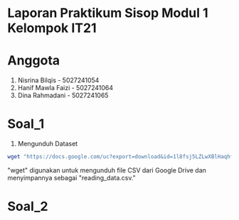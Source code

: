 # Laporan Praktikum Sisop Modul 1 Kelompok IT21
# Anggota
1. Nisrina Bilqis - 5027241054
2. Hanif Mawla Faizi - 5027241064
3. Dina Rahmadani - 5027241065

# Soal_1
1.  Mengunduh Dataset
```sh
wget "https://docs.google.com/uc?export=download&id=1l8fsj5LZLwXBlHaqhfJVjz_T0p7EJjqV" -O reading_data.csv
```
"wget" digunakan untuk mengunduh file CSV dari Google Drive dan menyimpannya sebagai "reading_data.csv."




# Soal_2
